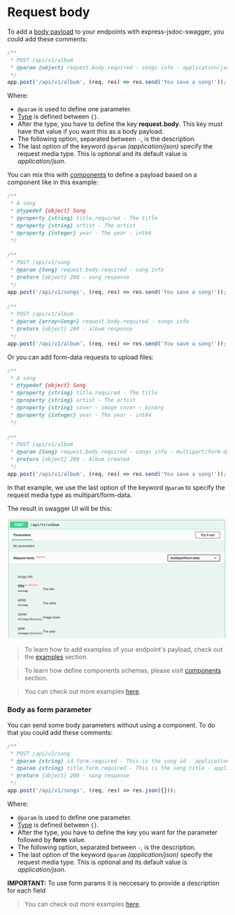 # Request body
To add a [body payload](https://swagger.io/docs/specification/describing-request-body/) to your endpoints with express-jsdoc-swagger, you could add these comments:

```javascript
/**
 * POST /api/v1/album
 * @param {object} request.body.required - songs info - application/json
 */
app.post('/api/v1/album', (req, res) => res.send('You save a song!'));
```

Where:
- `@param` is used to define one parameter.
- [Type](https://swagger.io/specification/#data-types) is defined between `{}`.
- After the type, you have to define the key **request.body**. This key must have that value if you want this as a body payload.
- The following option, separated between ` - `, is the description.
- The last option of the keyword `@param` *(application/json)* specify the request media type. This is optional and its default value is *application/json*.

You can mix this with [components](components.md) to define a payload based on a component like in this example:

```javascript
/**
 * A song
 * @typedef {object} Song
 * @property {string} title.required - The title
 * @property {string} artist - The artist
 * @property {integer} year - The year - int64
 */

/**
 * POST /api/v1/song
 * @param {Song} request.body.required - song info
 * @return {object} 200 - song response
 */
app.post('/api/v1/songs', (req, res) => res.send('You save a song!'));

/**
 * POST /api/v1/album
 * @param {array<Song>} request.body.required - songs info
 * @return {object} 200 - album response
 */
app.post('/api/v1/album', (req, res) => res.send('You save a song!'));
````

Or you can add form-data requests to upload files:

```javascript
/**
 * A song
 * @typedef {object} Song
 * @property {string} title.required - The title
 * @property {string} artist - The artist
 * @property {string} cover - image cover - binary
 * @property {integer} year - The year - int64
 */

/**
 * POST /api/v1/album
 * @param {Song} request.body.required - songs info - multipart/form-data
 * @return {object} 200 - Album created
 */
app.post('/api/v1/album', (req, res) => res.send('You save a song!'));
```

In that example, we use the last option of the keyword `@param` to specify the request media type as multipart/form-data.

The result in swagger UI will be this:

<img src="../assets/request-body.png"/>

> To learn how to add examples of your endpoint's payload, check out the [examples](examples.md) section.

> To learn how define components schemas, please visit [components](components.md) section.

> You can check out more examples [here](https://github.com/BRIKEV/express-jsdoc-swagger/tree/master/examples/requestBody).

### Body as form parameter

You can send some body parameters without using a component. To do that you could add these comments:

```javascript
/**
 * POST /api/v1/song
 * @param {string} id.form.required - This is the song id - application/x-www-form-urlencoded
 * @param {string} title.form.required - This is the song title - application/x-www-form-urlencoded
 * @return {object} 200 - song response
 */
app.post('/api/v1/songs', (req, res) => res.json({}));
```

Where:
- `@param` is used to define one parameter.
- [Type](https://swagger.io/specification/#data-types) is defined between `{}`.
- After the type, you have to define the key you want for the parameter followed by **form** value.
- The following option, separated between ` - `, is the description.
- The last option of the keyword `@param` *(application/json)* specify the request media type. This is optional and its default value is *application/json*.

**IMPORTANT:** To use form params it is neccesary to provide a description for each field

> You can check out more examples [here](https://github.com/BRIKEV/express-jsdoc-swagger/blob/master/examples/requestBody/formParameters.js).
